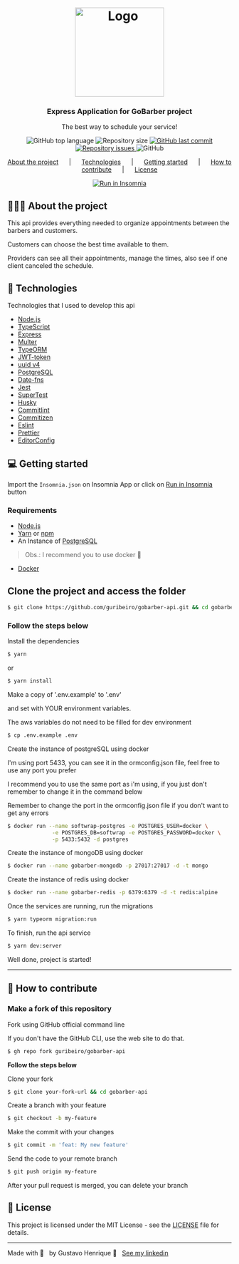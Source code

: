 <h1 align="center">
  <img alt="Logo" src="https://res.cloudinary.com/eliasgcf/image/upload/v1588625369/GoBarber/logo_iw1v9f.svg" width="200px">
</h1>

<h3 align="center">
  Express Application for GoBarber project
</h3>

<p align="center">The best way to schedule your service!</p>

<p align="center">
  <img alt="GitHub top language" src="https://img.shields.io/github/languages/top/guribeiro/gobarber-api?color=3498db&style=for-the-badge">
  <img alt="Repository size" src="https://img.shields.io/github/repo-size/guribeiro/gobarber-api?color=3498db&style=for-the-badge">

  <a href="https://github.com/guribeiro/gobarber-api/commits/master">
    <img alt="GitHub last commit" src="https://img.shields.io/github/last-commit/guribeiro/gobarber-api?color=3498db&style=for-the-badge">
  </a>

  <a href="https://github.com/guribeiro/gobarber-api/issues">
    <img alt="Repository issues" src="https://img.shields.io/github/issues/guribeiro/gobarber-api?color=3498db&style=for-the-badge">
  </a>

  <img alt="GitHub" src="https://img.shields.io/github/license/guribeiro/gobarber-api?color=3498db&style=for-the-badge">
</p>

<p align="center">
  <a href="#%EF%B8%8F-about-the-project">About the project</a>&nbsp; &nbsp; &nbsp; |&nbsp; &nbsp; &nbsp;
  <a href="#-technologies">Technologies</a>&nbsp; &nbsp; &nbsp; |&nbsp; &nbsp; &nbsp;
  <a href="#-getting-started">Getting started</a>&nbsp; &nbsp; &nbsp; |&nbsp; &nbsp; &nbsp;
  <a href="#-how-to-contribute">How to contribute</a>&nbsp; &nbsp; &nbsp; |&nbsp; &nbsp; &nbsp;
  <a href="#-license">License</a>
</p>

<p id="insomniaButton" align="center">
  <a href="https://insomnia.rest/run/?label=GoBarber%20-%20guribeiro&uri=https%3A%2F%2Fraw.githubusercontent.com%2Fguribeiro%2Fgobarber-api%2Fmaster%2FInsomnia.json" target="_blank"><img src="https://insomnia.rest/images/run.svg" alt="Run in Insomnia"></a>
</p>

## 💇🏻‍♂️ About the project

This api provides everything needed to organize appointments between the barbers and customers.

Customers can choose the best time available to them.

Providers can see all their appointments, manage the times, also see if one client canceled the schedule.

<!-- To see the **web client**, click here: [GoBarber Web](https://github.com/guribeiro/gobarber-web)<br /> -->
<!-- To see the **mobile client**, click here: [GoBarber Mobile](https://github.com/guribeiro/gobarber-mobile) -->

## 🚀 Technologies

Technologies that I used to develop this api

* [Node.js](https://nodejs.org/en/)
* [TypeScript](https://www.typescriptlang.org/)
* [Express](https://expressjs.com/pt-br/)
* [Multer](https://github.com/expressjs/multer)
* [TypeORM](https://typeorm.io/#/)
* [JWT-token](https://jwt.io/)
* [uuid v4](https://github.com/thenativeweb/uuidv4/)
* [PostgreSQL](https://www.postgresql.org/)
* [Date-fns](https://date-fns.org/)
* [Jest](https://jestjs.io/)
* [SuperTest](https://github.com/visionmedia/supertest)
* [Husky](https://github.com/typicode/husky)
* [Commitlint](https://github.com/conventional-changelog/commitlint)
* [Commitizen](https://github.com/commitizen/cz-cli)
* [Eslint](https://eslint.org/)
* [Prettier](https://prettier.io/)
* [EditorConfig](https://editorconfig.org/)

## 💻 Getting started

Import the `Insomnia.json` on Insomnia App or click on [Run in Insomnia](#insomniaButton) button

### Requirements

* [Node.js](https://nodejs.org/en/)
* [Yarn](https://classic.yarnpkg.com/) or [npm](https://www.npmjs.com/)
* An Instance of [PostgreSQL](https://www.postgresql.org/)

> Obs.: I recommend you to use docker 🐳
* [Docker](https://www.docker.com/)

## **Clone the project and access the folder**

``` bash
$ git clone https://github.com/guribeiro/gobarber-api.git && cd gobarber-api
```

### **Follow the steps below**

<div>
  <p>Install the dependencies</p>
</div>

``` bash
$ yarn
```
or
``` bash
$ yarn install
```

<div>
  <p>Make a copy of '.env.example' to '.env'</p>
  <p>and set with YOUR environment variables.</p>
  <p>The aws variables do not need to be filled for dev environment</p>
</div>

``` bash
$ cp .env.example .env
```
<div>
  <p>Create the instance of postgreSQL using docker</p>
  <p>I'm using port 5433, you can see it in the ormconfig.json file, feel free to use any port you prefer</p>
  <p>I recommend you to use the same port as i'm using, if you just don't remember to change it in the command below</p>
  <p>Remember to change the port in the ormconfig.json file if you don't want to get any errors</p>
</div>

``` bash
$ docker run --name softwrap-postgres -e POSTGRES_USER=docker \
              -e POSTGRES_DB=softwrap -e POSTGRES_PASSWORD=docker \
              -p 5433:5432 -d postgres
```
<div>
  <p>Create the instance of mongoDB using docker</p>
</div>

``` bash
$ docker run --name gobarber-mongodb -p 27017:27017 -d -t mongo
```

<div>
  <p>Create the instance of redis using docker</p>
</div>

``` bash
$ docker run --name gobarber-redis -p 6379:6379 -d -t redis:alpine
```

<div>
  <p>Once the services are running, run the migrations</p>
</div>

``` bash
$ yarn typeorm migration:run
```
<div>
  <p>To finish, run the api service</p>
</div>

``` bash
$ yarn dev:server
```
 <p>Well done, project is started!</p>

<hr/>

## 🤔 How to contribute

### **Make a fork of this repository**

<div>
  <p>Fork using GitHub official command line</p>
  <p>If you don't have the GitHub CLI, use the web site to do that.</p>
</div>

``` bash
$ gh repo fork guribeiro/gobarber-api
```

**Follow the steps below**

<div>
  <p>Clone your fork</p>
</div>

```bash
$ git clone your-fork-url && cd gobarber-api
```
<div>
  <p>Create a branch with your feature</p>
</div>

```bash
$ git checkout -b my-feature
```
<div>
  <p>Make the commit with your changes</p>
</div>

```bash
$ git commit -m 'feat: My new feature'
```
<div>
  <p>Send the code to your remote branch</p>
</div>

``` bash
$ git push origin my-feature
```

After your pull request is merged, you can delete your branch

## 📝 License

This project is licensed under the MIT License - see the [LICENSE](LICENSE) file for details.

---

Made with 💜 &nbsp; by Gustavo Henrique 👋 &nbsp; [See my linkedin](https://www.linkedin.com/in/gustavohribeiro/)
